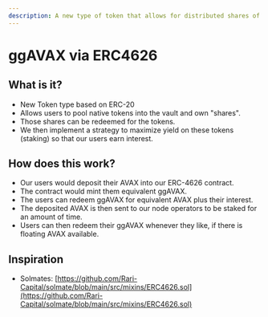 ```yaml
---
description: A new type of token that allows for distributed shares of a token vault.
---
```


# ggAVAX via ERC4626

## What is it?

* New Token type based on ERC-20
* Allows users to pool native tokens into the vault and own "shares".
* Those shares can be redeemed for the tokens.
* We then implement a strategy to maximize yield on these tokens (staking) so that our users earn interest.

## How does this work?

* Our users would deposit their AVAX into our ERC-4626 contract.
* The contract would mint them equivalent ggAVAX.
* The users can redeem ggAVAX for equivalent AVAX plus their interest.
* The deposited AVAX is then sent to our node operators to be staked for an amount of time.
* Users can then redeem their ggAVAX whenever they like, if there is floating AVAX available.

## Inspiration

* Solmates: [https://github.com/Rari-Capital/solmate/blob/main/src/mixins/ERC4626.sol](https://github.com/Rari-Capital/solmate/blob/main/src/mixins/ERC4626.sol)
